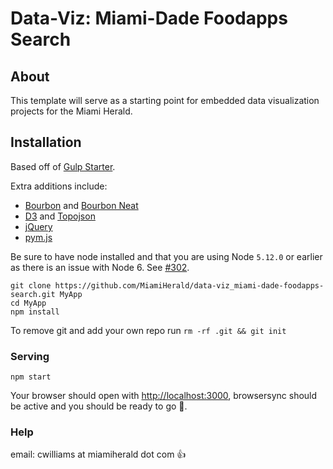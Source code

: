 # Data-Viz: Miami-Dade Foodapps Search

## About

This template will serve as a starting point for embedded data visualization projects for the Miami Herald.

## Installation

Based off of [Gulp Starter](https://github.com/vigetlabs/gulp-starter).

Extra additions include:
- [Bourbon](http://bourbon.io/) and [Bourbon Neat](http://neat.bourbon.io/)
- [D3](https://d3js.org/) and [Topojson](https://github.com/mbostock/topojson)
- [jQuery](https://jquery.com/)
- [pym.js](http://blog.apps.npr.org/pym.js/)

Be sure to have node installed and that you are using Node `5.12.0` or earlier as there is an issue with Node 6. See [#302](https://github.com/vigetlabs/gulp-starter/issues/302).

```
git clone https://github.com/MiamiHerald/data-viz_miami-dade-foodapps-search.git MyApp
cd MyApp
npm install
```

To remove git and add your own repo run `rm -rf .git && git init`


### Serving

`npm start`

Your browser should open with [http://localhost:3000](http://localhost:3000), browsersync should be active and you should be ready to go :rocket:.

### Help

email: cwilliams at miamiherald dot com :thumbsup:
